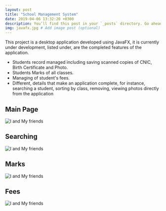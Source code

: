 ```yaml
---
layout: post
title: "School Management System"
date: 2019-04-06 13:32:20 +0300
description: You’ll find this post in your `_posts` directory. Go ahead and edit it and re-build the site to see your changes. # Add post description (optional)
img: javafx.jpg # Add image post (optional)
---
```


This project is a desktop application developed using JavaFX, it is currently under development, listed under, are the completed features of the application.

* Students record managed including saving scanned copies of CNIC, Birth Certificate and Photo.
* Students Marks of all classes.
* Managing of student's fees.
* Different, details that make an application complete, for instance, searching a student, sorting by class, removing, viewing photos directly from the application


## Main Page

![I and My friends]({{site.baseurl}}/assets/img/jmain.png)

## Searching

![I and My friends]({{site.baseurl}}/assets/img/jsearch.png)

## Marks

![I and My friends]({{site.baseurl}}/assets/img/jmarks.png)

## Fees

![I and My friends]({{site.baseurl}}/assets/img/jfee.png)

